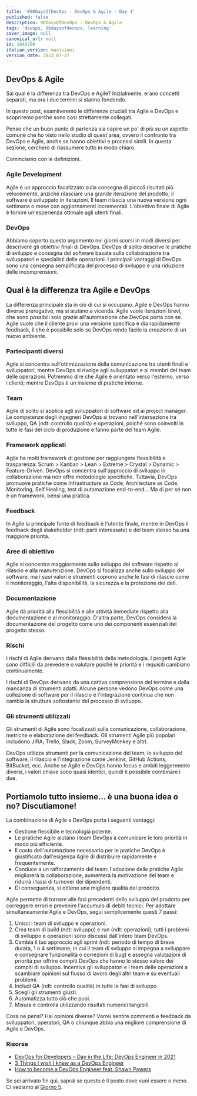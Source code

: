 ```yaml
---
title: '#90DaysOfDevOps - DevOps & Agile - Day 4'
published: false
description: 90DaysOfDevOps - DevOps & Agile
tags: 'devops, 90daysofdevops, learning'
cover_image: null
canonical_url: null
id: 1048700
italian_version: maxiviani
version_date: 2023_07-27
---
```


## DevOps & Agile

Sai qual è la differenza tra DevOps e Agile? Inizialmente, erano concetti separati, ma ora i due termini si stanno fondendo.

In questo post, esamineremo le differenze cruciali tra Agile e DevOps e scopriremo perché sono così strettamente collegati.

Penso che un buon punto di partenza sia capire un po' di più su un aspetto comune che ho visto nello studio di quest'area, ovvero il confronto tra DevOps e Agile, anche se hanno obiettivi e processi simili. In questa sezione, cercherò di riassumere tutto in modo chiaro.

Cominciamo con le definizioni.

### Agile Development

Agile è un approccio focalizzato sulla consegna di piccoli risultati più velocemente, anziché rilasciare una grande iterazione del prodotto; il software è sviluppato in iterazioni. Il team rilascia una nuova versione ogni settimana o mese con aggiornamenti incrementali. L'obiettivo finale di Agile è fornire un'esperienza ottimale agli utenti finali.

### DevOps

Abbiamo coperto questo argomento nei giorni scorsi in modi diversi per descrivere gli obiettivi finali di DevOps. DevOps di solito descrive le pratiche di sviluppo e consegna del software basate sulla collaborazione tra sviluppatori e specialisti delle operazioni. I principali vantaggi di DevOps sono una consegna semplificata del processo di sviluppo e una riduzione delle incomprensioni.

## Qual è la differenza tra Agile e DevOps

La differenza principale sta in ciò di cui si occupano. Agile e DevOps hanno diverse prerogative, ma si aiutano a vicenda. Agile vuole iterazioni brevi, che sono possibili solo grazie all'automazione che DevOps porta con se. Agile vuole che il cliente provi una versione specifica e dia rapidamente feedback, il che è possibile solo se DevOps rende facile la creazione di un nuovo ambiente.

### Partecipanti diversi

Agile si concentra sull'ottimizzazione della comunicazione tra utenti finali e sviluppatori, mentre DevOps si rivolge agli sviluppatori e ai membri del team delle operazioni. Potremmo dire che Agile è orientato verso l'esterno, verso i clienti; mentre DevOps è un insieme di pratiche interne.

### Team

Agile di solito si applica agli sviluppatori di software ed ai project manager. Le competenze degli ingegneri DevOps si trovano nell'intersezione tra sviluppo, QA (ndt: controllo qualità) e operazioni, poiché sono coinvolti in tutte le fasi del ciclo di produzione e fanno parte del team Agile.

### Framework applicati

Agile ha molti framework di gestione per raggiungere flessibilità e trasparenza: Scrum > Kanban > Lean > Extreme > Crystal > Dynamic > Feature-Driven. DevOps si concentra sull'approccio di sviluppo in collaborazione ma non offre metodologie specifiche. Tuttavia, DevOps promuove pratiche come Infrastructure as Code, Architecture as Code, Monitoring, Self Healing, test di automazione end-to-end... Ma di per sé non è un framework, bensì una pratica.

### Feedback

In Agile la principale fonte di feedback è l'utente finale, mentre in DevOps il feedback degli stakeholder (ndt: parti interessate) e del team stesso ha una maggiore priorità.

### Aree di obiettivo

Agile si concentra maggiormente sullo sviluppo del software rispetto al rilascio e alla manutenzione. DevOps si focalizza anche sullo sviluppo del software, ma i suoi valori e strumenti coprono anche le fasi di rilascio come il monitoraggio, l'alta disponibilità, la sicurezza e la protezione dei dati.

### Documentazione

Agile dà priorità alla flessibilità e alle attività immediate rispetto alla documentazione e al monitoraggio. D'altra parte, DevOps considera la documentazione del progetto come uno dei componenti essenziali del progetto stesso.

### Rischi

I rischi di Agile derivano dalla flessibilità della metodologia. I progetti Agile sono difficili da prevedere o valutare poiché le priorità e i requisiti cambiano continuamente.

I rischi di DevOps derivano da una cattiva comprensione del termine e dalla mancanza di strumenti adatti. Alcune persone vedono DevOps come una collezione di software per il rilascio e l'integrazione continua che non cambia la struttura sottostante del processo di sviluppo.

### Gli strumenti utilizzati

Gli strumenti di Agile sono focalizzati sulla comunicazione, collaborazione, metriche e elaborazione dei feedback. Gli strumenti Agile più popolari includono JIRA, Trello, Slack, Zoom, SurveyMonkey e altri.

DevOps utilizza strumenti per la comunicazione del team, lo sviluppo del software, il rilascio e l'integrazione come Jenkins, GitHub Actions, BitBucket, ecc. Anche se Agile e DevOps hanno focus e ambiti leggermente diversi, i valori chiave sono quasi identici, quindi è possibile combinare i due.

## Portiamolo tutto insieme... è una buona idea o no? Discutiamone!

La combinazione di Agile e DevOps porta i seguenti vantaggi:

- Gestione flessibile e tecnologia potente.
- Le pratiche Agile aiutano i team DevOps a comunicare le loro priorità in modo più efficiente.
- Il costo dell'automazione necessario per le pratiche DevOps è giustificato dall'esigenza Agile di distribuire rapidamente e frequentemente.
- Conduce a un rafforzamento del team: l'adozione delle pratiche Agile migliorerà la collaborazione, aumenterà la motivazione del team e ridurrà i tassi di turnover dei dipendenti.
- Di conseguenza, si ottiene una migliore qualità del prodotto.

Agile permette di tornare alle fasi precedenti dello sviluppo del prodotto per correggere errori e prevenire l'accumulo di debiti tecnici. Per adottare simultaneamente Agile e DevOps, segui semplicemente questi 7 passi:

1. Unisci i team di sviluppo e operazioni.
2. Crea team di build (ndt: sviluppo) e run (ndt: operazioni), tutti i problemi di sviluppo e operazioni sono discussi dall'intero team DevOps.
3. Cambia il tuo approccio agli sprint (ndt: periodo di tempo di breve durata, 1 o 4 settimane, in cui il team di sviluppo si impegna a sviluppare e consegnare funzionalità o correzioni di bug) e assegna valutazioni di priorità per offrire compiti DevOps che hanno lo stesso valore dei compiti di sviluppo. Incentiva gli sviluppatori e i team delle operazioni a scambiare opinioni sul flusso di lavoro degli altri team e su eventuali problemi.
4. Includi QA (ndt: controllo qualità) in tutte le fasi di sviluppo.
5. Scegli gli strumenti giusti.
6. Automatizza tutto ciò che puoi.
7. Misura e controlla utilizzando risultati numerici tangibili.

Cosa ne pensi? Hai opinioni diverse? Vorrei sentire commenti e feedback da sviluppatori, operatori, QA o chiunque abbia una migliore comprensione di Agile e DevOps.

### Risorse

- [DevOps for Developers – Day in the Life: DevOps Engineer in 2021](https://www.youtube.com/watch?v=2JymM0YoqGA)
- [3 Things I wish I knew as a DevOps Engineer](https://www.youtube.com/watch?v=udRNM7YRdY4)
- [How to become a DevOps Engineer feat. Shawn Powers](https://www.youtube.com/watch?v=kDQMjAQNvY4)

Se sei arrivato fin qui, saprai se questo è il posto dove vuoi essere o meno. Ci vediamo al [Giorno 5](day05.md).
